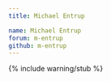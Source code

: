 ```yaml
---
title: Michael Entrup

name: Michael Entrup
forum: m-entrup
github: m-entrup
---
```

{% include warning/stub %}

